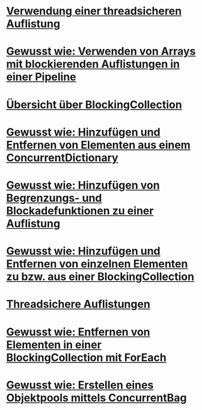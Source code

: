 # [Verwendung einer threadsicheren Auflistung](when-to-use-a-thread-safe-collection.md)
# [Gewusst wie: Verwenden von Arrays mit blockierenden Auflistungen in einer Pipeline](how-to-use-arrays-of-blockingcollections.md)
# [Übersicht über BlockingCollection](blockingcollection-overview.md)
# [Gewusst wie: Hinzufügen und Entfernen von Elementen aus einem ConcurrentDictionary](how-to-add-and-remove-items.md)
# [Gewusst wie: Hinzufügen von Begrenzungs- und Blockadefunktionen zu einer Auflistung](how-to-add-bounding-and-blocking.md)
# [Gewusst wie: Hinzufügen und Entfernen von einzelnen Elementen zu bzw. aus einer BlockingCollection](how-to-add-and-take-items.md)
# [Threadsichere Auflistungen](index.md)
# [Gewusst wie: Entfernen von Elementen in einer BlockingCollection mit ForEach](how-to-use-foreach-to-remove.md)
# [Gewusst wie: Erstellen eines Objektpools mittels ConcurrentBag](how-to-create-an-object-pool.md)
